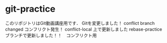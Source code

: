 # git-practice
このリポジトリはGit動画講座用です．
Gitを変更しました！
conflict branch changed コンフリクト発生！
conflict-local 上で更新しました
rebase-practiceブランチで更新しました！！　コンフリクト用
